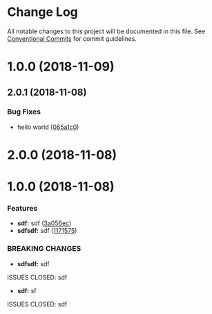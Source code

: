 # Change Log

All notable changes to this project will be documented in this file.
See [Conventional Commits](https://conventionalcommits.org) for commit guidelines.

# 1.0.0 (2018-11-09)



## 2.0.1 (2018-11-08)


### Bug Fixes

* hello world ([065a1c0](https://github.com/carstensaltus/lerna/commit/065a1c0))



# 2.0.0 (2018-11-08)



# 1.0.0 (2018-11-08)


### Features

* **sdf:** sdf ([3a056ec](https://github.com/carstensaltus/lerna/commit/3a056ec))
* **sdfsdf:** sdf ([1171575](https://github.com/carstensaltus/lerna/commit/1171575))


### BREAKING CHANGES

* **sdfsdf:** sdf

ISSUES CLOSED: sdf
* **sdf:** sf

ISSUES CLOSED: sdf
